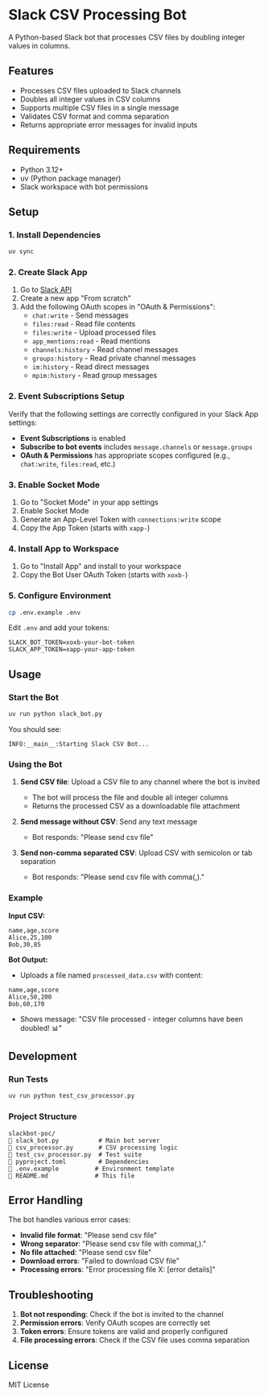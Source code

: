 # Slack CSV Processing Bot

A Python-based Slack bot that processes CSV files by doubling integer values in columns.

## Features

- Processes CSV files uploaded to Slack channels
- Doubles all integer values in CSV columns
- Supports multiple CSV files in a single message
- Validates CSV format and comma separation
- Returns appropriate error messages for invalid inputs

## Requirements

- Python 3.12+
- uv (Python package manager)
- Slack workspace with bot permissions

## Setup

### 1. Install Dependencies

```bash
uv sync
```

### 2. Create Slack App

1. Go to [Slack API](https://api.slack.com/apps)
2. Create a new app "From scratch"
3. Add the following OAuth scopes in "OAuth & Permissions":
   - `chat:write` - Send messages
   - `files:read` - Read file contents
   - `files:write` - Upload processed files
   - `app_mentions:read` - Read mentions
   - `channels:history` - Read channel messages
   - `groups:history` - Read private channel messages
   - `im:history` - Read direct messages
   - `mpim:history` - Read group messages

### 2. Event Subscriptions Setup

Verify that the following settings are correctly configured in your Slack App settings:

- **Event Subscriptions** is enabled
- **Subscribe to bot events** includes `message.channels` or `message.groups`
- **OAuth & Permissions** has appropriate scopes configured (e.g., `chat:write`, `files:read`, etc.)

### 3. Enable Socket Mode

1. Go to "Socket Mode" in your app settings
2. Enable Socket Mode
3. Generate an App-Level Token with `connections:write` scope
4. Copy the App Token (starts with `xapp-`)

### 4. Install App to Workspace

1. Go to "Install App" and install to your workspace
2. Copy the Bot User OAuth Token (starts with `xoxb-`)

### 5. Configure Environment

```bash
cp .env.example .env
```

Edit `.env` and add your tokens:

```env
SLACK_BOT_TOKEN=xoxb-your-bot-token
SLACK_APP_TOKEN=xapp-your-app-token
```

## Usage

### Start the Bot

```bash
uv run python slack_bot.py
```

You should see:
```
INFO:__main__:Starting Slack CSV Bot...
```

### Using the Bot

1. **Send CSV file**: Upload a CSV file to any channel where the bot is invited
   - The bot will process the file and double all integer columns
   - Returns the processed CSV as a downloadable file attachment

2. **Send message without CSV**: Send any text message
   - Bot responds: "Please send csv file"

3. **Send non-comma separated CSV**: Upload CSV with semicolon or tab separation
   - Bot responds: "Please send csv file with comma(,)."

### Example

**Input CSV:**
```csv
name,age,score
Alice,25,100
Bob,30,85
```

**Bot Output:**
- Uploads a file named `processed_data.csv` with content:
```csv
name,age,score
Alice,50,200
Bob,60,170
```
- Shows message: "CSV file processed - integer columns have been doubled! 📊"

## Development

### Run Tests

```bash
uv run python test_csv_processor.py
```

### Project Structure

```
slackbot-poc/
   slack_bot.py           # Main bot server
   csv_processor.py       # CSV processing logic
   test_csv_processor.py  # Test suite
   pyproject.toml         # Dependencies
   .env.example          # Environment template
   README.md             # This file
```

## Error Handling

The bot handles various error cases:

- **Invalid file format**: "Please send csv file"
- **Wrong separator**: "Please send csv file with comma(,)."
- **No file attached**: "Please send csv file"
- **Download errors**: "Failed to download CSV file"
- **Processing errors**: "Error processing file X: [error details]"

## Troubleshooting

1. **Bot not responding**: Check if the bot is invited to the channel
2. **Permission errors**: Verify OAuth scopes are correctly set
3. **Token errors**: Ensure tokens are valid and properly configured
4. **File processing errors**: Check if the CSV file uses comma separation

## License

MIT License